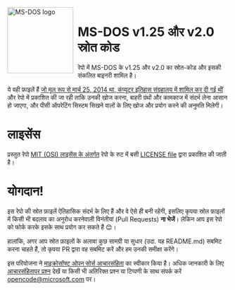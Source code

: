 <img width="150" height="150" align="left" style="float: left; margin: 0 10px 0 0;" alt="MS-DOS logo" src="https://github.com/Microsoft/MS-DOS/blob/master/msdos-logo.png">

# MS-DOS v1.25 और v2.0 स्रोत कोड
रेपो में MS-DOS के v1.25 और v2.0 का स्रोत-कोड और इसकी संकलित बाइनरी शामिल है।

ये वही फ़ाइलें हैं [जो मूल रूप से मार्च 25, 2014 था, कंप्यूटर इतिहास संग्रहालय में शामिल कर दी गई थीं](http://www.computerhistory.org/atchm/microsoft-ms-dos-early-source-code/) और रेपो में प्रकाशित की जा रही ताकि उनकी खोज करना, बाहरी ग्रंथों और कामकाज में संदर्भ लेना आसान हो जाएगा, और पीसी ऑपरेटिंग सिस्टम सिखने वालों के लिए खोज और प्रयोग करने की अनुमति मिलेगी।

# लाइसेंस
प्रस्तुत रेपो [MIT (OSI) लाइसेंस के अंतर्गत](https://en.wikipedia.org/wiki/MIT_License) रेपो के रुट में बसी [LICENSE file](https://github.com/Microsoft/MS-DOS/blob/master/LICENSE.md) द्वारा प्रकाशित की जाती है।

# योगदान!
इस रेपो की स्रोत फ़ाइलें ऐतिहासिक संदर्भ के लिए हैं और वे ऐसे ही बनी रहेंगी, इसलिए कृपया स्रोत फ़ाइलों में किसी भी बदलाव का अनुरोध करनेवाली विनंतीयां (Pull Requests) **ना भेजें**। लेकिन आप इस रेपो को फोर्क करके इसके साथ प्रयोग कर सकते हैं 😊।

हालांकि, अगर आप स्रोत फ़ाइलों के अलावा कुछ सामग्री या सुधार (उदा. यह README.md) सबमिट करना चाहते हैं, तो कृपया PR द्वारा वह सबमिट करें और हम उनकी समीक्षा करेंगे।

इस परियोजना ने [माइक्रोसॉफ्ट ओपन सोर्स आचारसंहिता](https://opensource.microsoft.com/codeofconduct/) का स्वीकार किया है। अधिक जानकारी के लिए [आचारसंहितापर प्रश्न](https://opensource.microsoft.com/codeofconduct/faq/) देखें या किसी भी अतिरिक्त प्रश्न या टिप्पणी के साथ संपर्क करें [opencode@microsoft.com](mailto:opencode@microsoft.com) पर।
